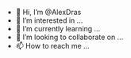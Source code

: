 - 👋 Hi, I’m @AlexDras
- 👀 I’m interested in ...
- 🌱 I’m currently learning ...
- 💞️ I’m looking to collaborate on ...
- 📫 How to reach me ...

<!---
AlexDras/AlexDras is a ✨ special ✨ repository because its `README.md` (this file) appears on your GitHub profile.
You can click the Preview link to take a look at your changes.
--->
